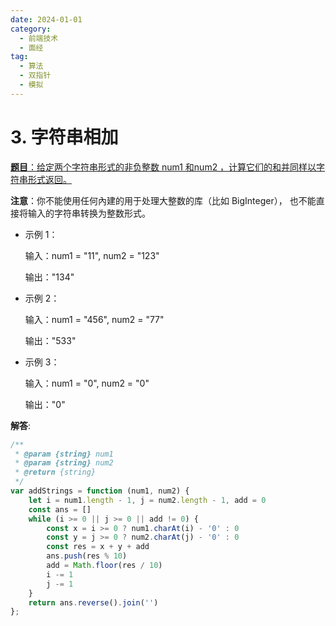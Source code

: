 ```yaml
---
date: 2024-01-01
category:
  - 前端技术
  - 面经
tag:
  - 算法
  - 双指针
  - 模拟
---
```


# 3. 字符串相加

[**题目**：给定两个字符串形式的非负整数 num1 和num2 ，计算它们的和并同样以字符串形式返回。](https://leetcode.cn/problems/add-strings/description/)

**注意**：你不能使用任何內建的用于处理大整数的库（比如 BigInteger）， 也不能直接将输入的字符串转换为整数形式。

- 示例 1：

    输入：num1 = "11", num2 = "123"

    输出："134"

- 示例 2：

    输入：num1 = "456", num2 = "77"

    输出："533"

- 示例 3：

    输入：num1 = "0", num2 = "0"

    输出："0"

**解答**:

```js
/**
 * @param {string} num1
 * @param {string} num2
 * @return {string}
 */
var addStrings = function (num1, num2) {
    let i = num1.length - 1, j = num2.length - 1, add = 0
    const ans = []
    while (i >= 0 || j >= 0 || add != 0) {
        const x = i >= 0 ? num1.charAt(i) - '0' : 0
        const y = j >= 0 ? num2.charAt(j) - '0' : 0
        const res = x + y + add
        ans.push(res % 10)
        add = Math.floor(res / 10)
        i -= 1
        j -= 1
    }
    return ans.reverse().join('')
};
```